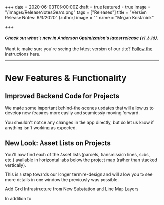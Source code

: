 +++
date = 2020-06-03T06:00:00Z
draft = true
featured = true
image = "/images/ReleaseNotesGears.png"
tags = ["Releases"]
title = "Version Release Notes: 6/3/2020"
[author]
image = ""
name = "Megan Kostanick"

+++
#### _Check out what's new in Anderson Optimization's latest release (v1.3.16)._

Want to make sure you're seeing the latest version of our site? [Follow the instructions here.](https://docs.andersonopt.com/Prospect/VersionReleaseNotes/latestversion/ "Get Latest Version")

***

# **New Features & Functionality**

## Improved Backend Code for Projects

We made some important behind-the-scenes updates that will allow us to develop new features more easily and seamlessly moving forward. 

You shouldn't notice any changes in the app directly, but do let us know if anything isn't working as expected.  

## New Look: Asset Lists on Projects

You'll now find each of the Asset lists (parcels, transmission lines, subs, etc.) available in horizontal tabs below the project map (rather than stacked vertically). 

This is a step towards our longer term re-design and will allow you to see more details in one window the previously was possible. 

Add Grid Infrastructure from New Substation and Line Map Layers

In addition to 